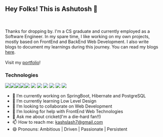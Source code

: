 ## Hey Folks! This is Ashutosh 👋
<br />
<br />
Thanks for dropping by. I'm a CS graduate and currently employed as a Software Engineer. In my spare time, I like working on my own projects, mostly based on FrontEnd and BackEnd Web Development. I also write blogs to document my learnings during this journey. You can read my blogs <a href="https://ashutoshkumar.hashnode.dev/" target="_blank" rel="noopener noreferrer">here</a>.

<br />
<br />
Visit my <a href="https://kumarashutosh.netlify.app/" target="_blank" rel="noopener noreferrer">portfolio</a>!



### Technologies

<img src = "https://img.shields.io/badge/Spring-6DB33F?style=for-the-badge&logo=spring&logoColor=white"><img src = "https://img.shields.io/badge/Hibernate-59666C?style=badge&logo=Hibernate&logoColor=white"><img src = "https://img.shields.io/badge/PostgreSQL-316192?logo=postgresql&logoColor=white"><img src = "https://img.shields.io/badge/-MySQL-4479A1?style=flat-square&logo=mysql&labelColor=4479A1&logoColor=FFF"><img src ="https://img.shields.io/badge/HTML5-E34F26?style=for-the-badge&logo=html5&logoColor=white"> <img src ="https://img.shields.io/badge/CSS3-1572B6?style=for-the-badge&logo=css3&logoColor=white"> <img src ="https://img.shields.io/badge/JavaScript-F7DF1E?style=for-the-badge&logo=javascript&logoColor=black"> <img src ="https://img.shields.io/badge/Node.js-43853D?style=for-the-badge&logo=node.js&logoColor=white"> <img src ="https://img.shields.io/badge/React-20232A?style=for-the-badge&logo=react&logoColor=61DAFB"> <img src ="https://img.shields.io/badge/GIT-0C4A6E?style=for-the-badge&logo=git&logoColor=orange"> <img src ="https://img.shields.io/badge/NETLIFY-0E1E25?style=for-the-badge&logo=netlify&logoColor=61DAFB">


- 🔭 I’m currently working on SpringBoot, Hibernate and PostgreSQL
- 🌱 I’m currently learning Low Level Design
- 👯 I’m looking to collaborate on Web Development 
- 🤔 I’m looking for help with FrontEnd Web Technologies
- 💬 Ask me about cricket(I'm a die-hard fan!!)
- 📫 How to reach me: kashslash7@gmail.com
- 😄 Pronouns: Ambitious | Driven | Passionate | Persistent
